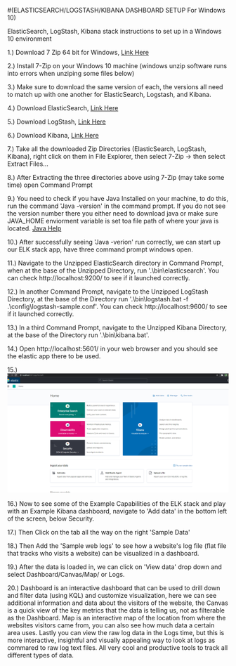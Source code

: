 #(ELASTICSEARCH/LOGSTASH/KIBANA DASHBOARD SETUP For Windows 10)  

ElasticSearch, LogStash, Kibana stack instructions to set up in a Windows 10 environment  


1.) Download 7 Zip 64 bit for Windows, [Link Here](https://www.7-zip.org/)  

2.) Install 7-Zip on your Windows 10 machine (windows unzip software runs into errors when unziping some files below)

3.) Make sure to download the same version of each, the versions all need to match up with one another for ElasticSearch, Logstash, and Kibana.  

4.) Download ElasticSearch, [Link Here](https://www.elastic.co/downloads/elasticsearch)  

5.) Download LogStash, [Link Here](https://www.elastic.co/downloads/logstash)  

6.) Download Kibana, [Link Here](https://www.elastic.co/downloads/kibana)  

7.) Take all the downloaded Zip Directories (ElasticSearch, LogStash, Kibana), right click on them in File Explorer, then select 7-Zip -> then select Extract Files...   

8.) After Extracting the three directories above using 7-Zip (may take some time) open Command Prompt  

9.) You need to check if you have Java Installed on your machine, to do this, run the command 'Java -version' in the command prompt. If you do not see the version number there you either need to download java or make sure JAVA_HOME enviorment variable is set toa file path of where your java is located. [Java Help](https://www.elastic.co/guide/en/logstash/current/getting-started-with-logstash.html#ls-jvm)  

10.) After successfully seeing 'Java -verion' run correctly, we can start up our ELK stack app, have three command prompt windows open.  

11.) Navigate to the Unzipped ElasticSearch directory in Command Prompt, when at the base of the Unzipped Directory, run '.\bin\elasticsearch'. You can check http://localhost:9200/ to see if it launched correctly. 

12.) In another Command Prompt, navigate to the Unzipped LogStash Directory, at the base of the Directory run '.\bin\logstash.bat -f .\config\logstash-sample.conf'. You can check http://localhost:9600/ to see if it launched correctly. 

13.) In a third Command Prompt, navigate to the Unzipped Kibana Directory, at the base of the Directory run '.\bin\kibana.bat'.  

14.) Open http://localhost:5601/ in your web browser and you should see the elastic app there to be used.  

15.) ![image](./kibana-home.png "Kibana Home Screen")  

16.) Now to see some of the Example Capabilities of the ELK stack and play with an Example Kibana dashboard, navigate to 'Add data' in the bottom left of the screen, below Security.  

17.) Then Click on the tab all the way on the right 'Sample Data'  

18.) Then Add the 'Sample web logs' to see how a website's log file (flat file that tracks who visits a website) can be visualized in a dashboard.  

19.) After the data is loaded in, we can click on 'View data' drop down and select Dashboard/Canvas/Map/ or Logs.  

20.) Dashboard is an interactive dashboard that can be used to drill down and filter data (using KQL) and customize visualization, here we can see additional information and data about the visitors of the website, the Canvas is a quick view of the key metrics that the data is telling us, not as filterable as the Dashboard. Map is an interactive map of the location from where the websites visitors came from, you can also see how much data a certain area uses. Lastly you can view the raw log data in the Logs time, but this is more interactive, insightful and visually appealing way to look at logs as commared to raw log text files. All very cool and productive tools to track all different types of data. 
